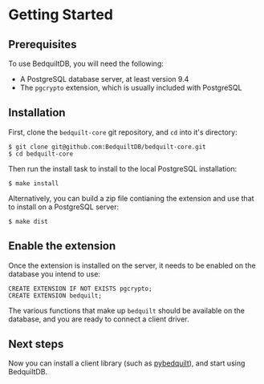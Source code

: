 # Getting Started


## Prerequisites

To use BedquiltDB, you will need the following:

- A PostgreSQL database server, at least version 9.4
- The `pgcrypto` extension, which is usually included with PostgreSQL


## Installation

First, clone the `bedquilt-core` git repository, and `cd` into it's directory:
```
$ git clone git@github.com:BedquiltDB/bedquilt-core.git
$ cd bedquilt-core
```

Then run the install task to install to the local PostgreSQL installation:
```
$ make install
```

Alternatively, you can build a zip file contianing the extension and use that to
install on a PostgreSQL server:
```
$ make dist
```


## Enable the extension

Once the extension is installed on the server, it needs to be enabled on the
database you intend to use:
```
CREATE EXTENSION IF NOT EXISTS pgcrypto;
CREATE EXTENSION bedquilt;
```

The various functions that make up `bedquilt` should be available
on the database, and you are ready to connect a client driver.


## Next steps

Now you can install a client library
(such as [pybedquilt](http://pybedquilt.readthedocs.org)), and start using BedquiltDB.
